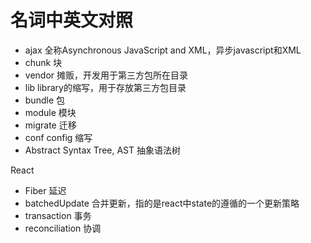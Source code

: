 # 名词中英文对照

- ajax 全称Asynchronous JavaScript and XML，异步javascript和XML
- chunk 块
- vendor 摊贩，开发用于第三方包所在目录 
- lib library的缩写，用于存放第三方包目录
- bundle 包
- module 模块
- migrate 迁移
- conf config 缩写
- Abstract Syntax Tree, AST 抽象语法树

React

- Fiber 延迟
- batchedUpdate 合并更新，指的是react中state的遵循的一个更新策略
- transaction 事务
- reconciliation 协调
